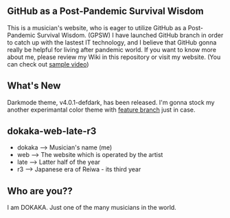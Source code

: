## GitHub as a Post-Pandemic Survival Wisdom
This is a musician's website, who is eager to utilize GitHub as a Post-Pandemic Survival Wisdom. (GPSW)
I have launched GitHub branch in order to catch up with the lastest IT technology, and I believe that GitHub gonna really be helpful for living after pandemic world.
If you want to know more about me, please review my Wiki in this repository or visit my website.
(You can check out [sample video](https://dokaka.com/about/#sample-video))

## What's New
Darkmode theme, v4.0.1-defdark, has been released.
I'm gonna stock my another experimantal color theme with [feature branch](https://github.com/Dukka-De-La-Dokka/dokaka-web-late-r3/tree/feature-maroon) just in case.

## dokaka-web-late-r3
* dokaka --> Musician's name (me)
* web --> The website which is operated by the artist
* late --> Latter half of the year
* r3 --> Japanese era of Reiwa - its third year

## Who are you??
I am DOKAKA. Just one of the many musicians in the world.
